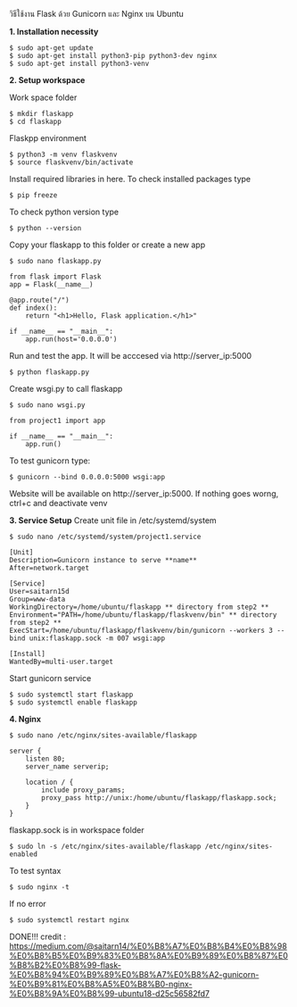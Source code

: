 วิธีใช้งาน Flask ด้วย Gunicorn และ Nginx บน Ubuntu

**1. Installation necessity**

```
$ sudo apt-get update
$ sudo apt-get install python3-pip python3-dev nginx
$ sudo apt-get install python3-venv
```

**2. Setup workspace**

Work space folder
```
$ mkdir flaskapp
$ cd flaskapp
```
Flaskpp environment 
```
$ python3 -m venv flaskvenv
$ source flaskvenv/bin/activate
```
Install required libraries in here. To check installed packages type
```
$ pip freeze
```

To check python version type
```
$ python --version
```
Copy your flaskapp to this folder or create a new app
```
$ sudo nano flaskapp.py
```
```
from flask import Flask
app = Flask(__name__)

@app.route("/")
def index():
    return "<h1>Hello, Flask application.</h1>"

if __name__ == "__main__":
    app.run(host='0.0.0.0')
```
Run and test the app. It will be acccesed via http://server_ip:5000
```
$ python flaskapp.py
```
Create wsgi.py to call flaskapp
```
$ sudo nano wsgi.py
```
```
from project1 import app

if __name__ == "__main__":
    app.run()
```
To test gunicorn type:
```
$ gunicorn --bind 0.0.0.0:5000 wsgi:app
```
Website will be available on http://server_ip:5000. If nothing goes worng, ctrl+c and deactivate venv

**3. Service Setup**
Create unit file in /etc/systemd/system
```
$ sudo nano /etc/systemd/system/project1.service
```
```
[Unit]
Description=Gunicorn instance to serve **name**
After=network.target

[Service]
User=saitarn15d
Group=www-data
WorkingDirectory=/home/ubuntu/flaskapp ** directory from step2 **
Environment="PATH=/home/ubuntu/flaskapp/flaskvenv/bin" ** directory from step2 **
ExecStart=/home/ubuntu/flaskapp/flaskvenv/bin/gunicorn --workers 3 --bind unix:flaskapp.sock -m 007 wsgi:app

[Install]
WantedBy=multi-user.target
```
Start gunicorn service
```
$ sudo systemctl start flaskapp
$ sudo systemctl enable flaskapp
```

**4. Nginx**
```
$ sudo nano /etc/nginx/sites-available/flaskapp
```
```
server {
    listen 80;
    server_name serverip;

    location / {
        include proxy_params;
        proxy_pass http://unix:/home/ubuntu/flaskapp/flaskapp.sock;
    }
}
```
flaskapp.sock is in workspace folder 

```
$ sudo ln -s /etc/nginx/sites-available/flaskapp /etc/nginx/sites-enabled
```
To test syntax
```
$ sudo nginx -t
```
If no error
```
$ sudo systemctl restart nginx
```

DONE!!!
credit : https://medium.com/@saitarn14/%E0%B8%A7%E0%B8%B4%E0%B8%98%E0%B8%B5%E0%B9%83%E0%B8%8A%E0%B9%89%E0%B8%87%E0%B8%B2%E0%B8%99-flask-%E0%B8%94%E0%B9%89%E0%B8%A7%E0%B8%A2-gunicorn-%E0%B9%81%E0%B8%A5%E0%B8%B0-nginx-%E0%B8%9A%E0%B8%99-ubuntu18-d25c56582fd7
